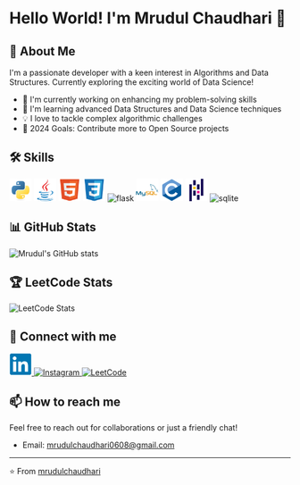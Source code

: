 # Hello World! I'm Mrudul Chaudhari 👋

## 🚀 About Me
I'm a passionate developer with a keen interest in Algorithms and Data Structures. Currently exploring the exciting world of Data Science!

- 🔭 I'm currently working on enhancing my problem-solving skills
- 🌱 I'm learning advanced Data Structures and Data Science techniques
- 💡 I love to tackle complex algorithmic challenges
- 🎯 2024 Goals: Contribute more to Open Source projects

## 🛠 Skills
<p align="left">
  <img src="https://raw.githubusercontent.com/devicons/devicon/master/icons/python/python-original.svg" alt="python" width="40" height="40"/>
  <img src="https://raw.githubusercontent.com/devicons/devicon/master/icons/java/java-original.svg" alt="java" width="40" height="40"/>
  <img src="https://raw.githubusercontent.com/devicons/devicon/master/icons/html5/html5-original.svg" alt="html5" width="40" height="40"/>
  <img src="https://raw.githubusercontent.com/devicons/devicon/master/icons/css3/css3-original.svg" alt="css3" width="40" height="40"/>
  <img src="https://www.vectorlogo.zone/logos/pocoo_flask/pocoo_flask-icon.svg" alt="flask" width="40" height="40"/>
  <img src="https://raw.githubusercontent.com/devicons/devicon/master/icons/mysql/mysql-original-wordmark.svg" alt="mysql" width="40" height="40"/>
  <img src="https://raw.githubusercontent.com/devicons/devicon/master/icons/c/c-original.svg" alt="c" width="40" height="40"/>
  <img src="https://raw.githubusercontent.com/devicons/devicon/2ae2a900d2f041da66e950e4d48052658d850630/icons/pandas/pandas-original.svg" alt="pandas" width="40" height="40"/>
  <img src="https://www.vectorlogo.zone/logos/sqlite/sqlite-icon.svg" alt="sqlite" width="40" height="40"/>
</p>

## 📊 GitHub Stats
![Mrudul's GitHub stats](https://github-readme-stats.vercel.app/api?username=mrudulchaudhari&show_icons=true&theme=radical)

## 🏆 LeetCode Stats
![LeetCode Stats](https://leetcode.card.workers.dev/mrudulchaudhari?theme=dark&font=baloo&extension=activity)

## 🤝 Connect with me
<p align="left">
  <a href="https://www.linkedin.com/in/mrudulchaudhari/">
    <img src="https://raw.githubusercontent.com/devicons/devicon/master/icons/linkedin/linkedin-original.svg" alt="LinkedIn" width="40" height="40"/>
  </a>
  <a href="https://www.instagram.com/mrudulite/">
    <img src="https://raw.githubusercontent.com/rahuldkjain/github-profile-readme-generator/master/src/images/icons/Social/instagram.svg" alt="Instagram" width="40" height="40"/>
  </a>
  <a href="https://leetcode.com/u/mrudulchaudhari/">
    <img src="https://assets.leetcode.com/static_assets/public/icons/favicon-192x192.png" alt="LeetCode" width="40" height="40"/>
  </a>
</p>

## 📫 How to reach me
Feel free to reach out for collaborations or just a friendly chat!
- Email: mrudulchaudhari0608@gmail.com

---

⭐️ From [mrudulchaudhari](https://github.com/mrudulchaudhari)
